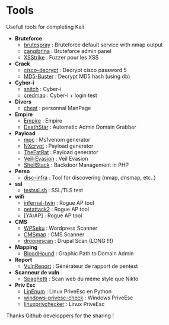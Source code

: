 # Tools
Usefull tools for completing Kali

- **Bruteforce**
    - [brutespray](https://github.com/x90skysn3k/brutespray) : Bruteforce default service with nmap output
    - [cangibrina](https://github.com/fnk0c/cangibrina) : Bruteforce admin panel
    - [XSStrike](https://github.com/UltimateHackers/XSStrike/) : Fuzzer pour les XSS
- **Crack**
    - [cisco-decrypt](https://github.com/utgarda/cisco-decrypt) : Decrypt cisco password 5
    - [MD5-Buster](https://github.com/UltimateHackers/MD5-Buster) : Decrypt MD5 hash (using db)
- **Cyber-i**
    - [snitch](https://github.com/Smaash/snitch) : Cyber-i
    - [credmap](https://github.com/lightos/credmap/) : Cyber-i + login test
- **Divers**
    - [cheat](https://github.com/chrisallenlane/cheat) : personnal ManPage
- **Empire**
    - [Empire](https://github.com/EmpireProject/Empire) : Empire
    - [DeathStar](https://github.com/byt3bl33d3r/DeathStar) : Automatic Admin Domain Grabber
- **Payload**
    - [mpc](https://github.com/g0tmi1k/mpc) : Msfvenom generator
    - [NXcrypt](https://github.com/Hadi999/NXcrypt) : Payload generator
    - [TheFatRat](https://github.com/Screetsec/TheFatRat) : Payload generator
    - [Veil-Evasion](https://github.com/Veil-Framework/Veil-Evasion) : Veil Evasion
    - [ShellStack](https://github.com/Tuhinshubhra/shellstack) : Backdoor Management in PHP
- **Perso**
    - [disc-infra](https://github.com/grov/disc-infra) : Tool for discovering (nmap, dnsmap, etc..)
- **ssl**
    - [testssl.sh](https://github.com/drwetter/testssl.sh) : SSL/TLS test
- **wifi**
    - [infernal-twin](https://github.com/entropy1337/infernal-twin) : Rogue AP tool
    - [netattack2](https://github.com/chrizator/netattack2) : Rogue AP tool
    - [YArAP] : Rogue AP tool
- **CMS**
    - [WPSeku](https://github.com/m4ll0k/WPSeku) : Wordpress Scanner
    - [CMSmap](https://github.com/Dionach/CMSmap) : CMS Scanner
    - [droopescan](https://github.com/droope/droopescan) : Drupal Scan  (LONG !!!)
- **Mapping**
    - [BloodHound](https://github.com/BloodHoundAD) : Graphic Path to Domain Admin
- **Report**
    - [VulnReport](https://github.com/salesforce/vulnreport) : Générateur de rapport de pentest 
- **Scanneur de vuln**
    - [Spaghetti](https://github.com/m4ll0k/Spaghetti) : Scan web du même style que Nikto
- **Priv Esc**
    - [LinEnum](https://github.com/rebootuser/LinEnum) : Linux PriveEsc en Python
    - [windows-privesc-check](https://github.com/pentestmonkey/windows-privesc-check) : Windows PriveEsc
    - [linuxprivchecker](http://www.securitysift.com/download/linuxprivchecker.py) : Linux PriveEsc
    
    

    
    

Thanks Github developpers for the sharing ! 
